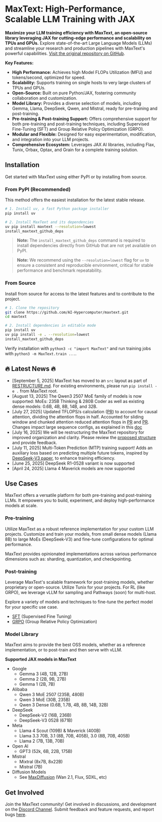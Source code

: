 # MaxText: High-Performance, Scalable LLM Training with JAX

**Maximize your LLM training efficiency with MaxText, an open-source library leveraging JAX for cutting-edge performance and scalability on TPUs and GPUs.**  Explore state-of-the-art Large Language Models (LLMs) and streamline your research and production pipelines with MaxText's powerful capabilities. [Visit the original repository on GitHub](https://github.com/AI-Hypercomputer/maxtext).

**Key Features:**

*   **High Performance:** Achieves high Model FLOPs Utilization (MFU) and tokens/second, optimized for speed.
*   **Scalability:** Supports training on single hosts to very large clusters of TPUs and GPUs.
*   **Open-Source:** Built on pure Python/JAX, fostering community collaboration and customization.
*   **Model Library:** Provides a diverse selection of models, including Gemma, Llama, DeepSeek, Qwen, and Mistral, ready for pre-training and post-training.
*   **Pre-training & Post-training Support:** Offers comprehensive support for both pre-training and post-training techniques, including Supervised Fine-Tuning (SFT) and Group Relative Policy Optimization (GRPO).
*   **Modular and Flexible:** Designed for easy experimentation, modification, and integration into your LLM projects.
*   **Comprehensive Ecosystem:** Leverages JAX AI libraries, including Flax, Tunix, Orbax, Optax, and Grain for a complete training solution.

## Installation

Get started with MaxText using either PyPI or by installing from source.

### From PyPI (Recommended)

This method offers the easiest installation for the latest stable release.

```bash
# 1. Install uv, a fast Python package installer
pip install uv

# 2. Install MaxText and its dependencies
uv pip install maxtext --resolution=lowest
install_maxtext_github_deps
```

> **Note:** The `install_maxtext_github_deps` command is required to install dependencies directly from GitHub that are not yet available on PyPI.

> **Note:** We recommend using the `--resolution=lowest` flag for `uv` to ensure a consistent and reproducible environment, critical for stable performance and benchmark repeatability.

### From Source

Install from source for access to the latest features and to contribute to the project.

```bash
# 1. Clone the repository
git clone https://github.com/AI-Hypercomputer/maxtext.git
cd maxtext

# 2. Install dependencies in editable mode
pip install uv
uv pip install -e . --resolution=lowest
install_maxtext_github_deps
```

Verify installation with `python3 -c "import MaxText"` and run training jobs with `python3 -m MaxText.train ...`.

## 🔥 Latest News 🔥

*   \[September 5, 2025] MaxText has moved to an `src` layout as part of [RESTRUCTURE.md](RESTRUCTURE.md). For existing environments, please run `pip install -e .` from MaxText root.
*   \[August 13, 2025] The Qwen3 2507 MoE family of models is now supported: MoEs: 235B Thinking & 280B Coder as well as existing dense models: 0.6B, 4B, 8B, 14B, and 32B.
*   \[July 27, 2025] Updated TFLOPS/s calculation ([PR](https://github.com/AI-Hypercomputer/maxtext/pull/1988)) to account for causal attention, dividing the attention flops in half. Accounted for sliding window and chunked attention reduced attention flops in [PR](https://github.com/AI-Hypercomputer/maxtext/pull/2009) and [PR](https://github.com/AI-Hypercomputer/maxtext/pull/2030). Changes impact large sequence configs, as explained in this [doc](https://github.com/AI-Hypercomputer/maxtext/blob/main/docs/guides/performance_metrics.md)
*   \[July 16, 2025] We will be restructuring the MaxText repository for improved organization and clarity. Please review the [proposed structure](https://github.com/AI-Hypercomputer/maxtext/blob/main/RESTRUCTURE.md) and provide feedback.
*   \[July 11, 2025] Multi-Token Prediction (MTP) training support\! Adds an auxiliary loss based on predicting multiple future tokens, inspired by [DeepSeek-V3 paper](https://arxiv.org/html/2412.19437v1), to enhance training efficiency.
*   \[June 25, 2025] DeepSeek R1-0528 variant is now supported
*   \[April 24, 2025] Llama 4 Maverick models are now supported

## Use Cases

MaxText offers a versatile platform for both pre-training and post-training LLMs.  It empowers you to build, experiment, and deploy high-performance models at scale.

### Pre-training

Utilize MaxText as a robust reference implementation for your custom LLM projects. Customize and train your models, from small dense models (Llama 8B) to large MoEs (DeepSeek-V3) and fine-tune configurations for optimal performance.

MaxText provides opinionated implementations across various performance dimensions such as: sharding, quantization, and checkpointing.

### Post-training

Leverage MaxText's scalable framework for post-training models, whether proprietary or open-source. Utilize Tunix for your projects. For RL (like GRPO), we leverage vLLM for sampling and Pathways (soon) for multi-host.

Explore a variety of models and techniques to fine-tune the perfect model for your specific use case.

*   [SFT](https://github.com/AI-Hypercomputer/maxtext/blob/main/end_to_end/tpu/llama3.1/8b/run_sft.sh) (Supervised Fine Tuning)
*   [GRPO](https://maxtext.readthedocs.io/en/latest/tutorials/grpo.html) (Group Relative Policy Optimization)

### Model Library

MaxText aims to provide the best OSS models, whether as a reference implementation, or to post-train and then serve with vLLM.

**Supported JAX models in MaxText**

*   Google
    *   Gemma 3 (4B, 12B, 27B)
    *   Gemma 2 (2B, 9B, 27B)
    *   Gemma 1 (2B, 7B)
*   Alibaba
    *   Qwen 3 MoE 2507 (235B, 480B)
    *   Qwen 3 MoE (30B, 235B)
    *   Qwen 3 Dense (0.6B, 1.7B, 4B, 8B, 14B, 32B)
*   DeepSeek
    *   DeepSeek-V2 (16B, 236B)
    *   DeepSeek-V3 0528 (671B)
*   Meta
    *   Llama 4 Scout (109B) & Maverick (400B)
    *   Llama 3.3 70B, 3.1 (8B, 70B, 405B), 3.0 (8B, 70B, 405B)
    *   Llama 2 (7B, 13B, 70B)
*   Open AI
    *   GPT3 (52k, 6B, 22B, 175B)
*   Mistral
    *   Mixtral (8x7B, 8x22B)
    *   Mistral (7B)
*   Diffusion Models
    *   See [MaxDiffusion](https://github.com/AI-Hypercomputer/maxdiffusion) (Wan 2.1, Flux, SDXL, etc)

## Get Involved

Join the MaxText community!  Get involved in discussions, and development on the [Discord Channel](https://discord.com/invite/2H9PhvTcDU). Submit feedback and feature requests, and report bugs [here](https://github.com/AI-Hypercomputer/maxtext/issues/new/choose).